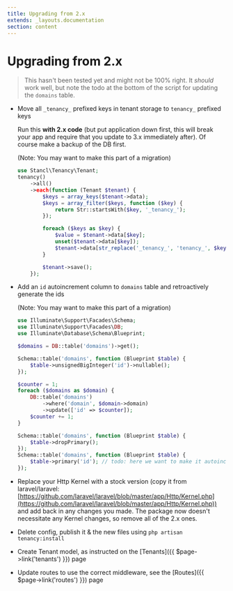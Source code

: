 ```yaml
---
title: Upgrading from 2.x
extends: _layouts.documentation
section: content
---
```


# Upgrading from 2.x

> This hasn't been tested yet and might not be 100% right. It *should* work well, but note the todo at the bottom of the script for updating the `domains` table.

- Move all `_tenancy_` prefixed keys in tenant storage to `tenancy_` prefixed keys

    Run this **with 2.x code** (but put application down first, this will break your app and require that you update to 3.x immediately after). Of course make a backup of the DB first.

    (Note: You may want to make this part of a migration)

    ```php
    use Stancl\Tenancy\Tenant;
    tenancy()
        ->all()
        ->each(function (Tenant $tenant) {
            $keys = array_keys($tenant->data);
            $keys = array_filter($keys, function ($key) {
                return Str::startsWith($key, '_tenancy_');
            });

            foreach ($keys as $key) {
                $value = $tenant->data[$key];
                unset($tenant->data[$key]);
                $tenant->data[str_replace('_tenancy_', 'tenancy_', $key)] = $value;
            }

            $tenant->save();
        });

    ```

- Add an `id` autoincrement column to `domains` table and retroactively generate the ids

    (Note: You may want to make this part of a migration)

    ```php
    use Illuminate\Support\Facades\Schema;
    use Illuminate\Support\Facades\DB;
    use Illuminate\Database\Schema\Blueprint;

    $domains = DB::table('domains')->get();

    Schema::table('domains', function (Blueprint $table) {
        $table->unsignedBigInteger('id')->nullable();
    });

    $counter = 1;
    foreach ($domains as $domain) {
        DB::table('domains')
            ->where('domain', $domain->domain)
            ->update(['id' => $counter]);
        $counter += 1;
    }

    Schema::table('domains', function (Blueprint $table) {
        $table->dropPrimary();
    });
    Schema::table('domains', function (Blueprint $table) {
        $table->primary('id'); // todo: here we want to make it autoincrement, not just primary
    });
    ```

- Replace your Http Kernel with a stock version (copy it from laravel/laravel: [https://github.com/laravel/laravel/blob/master/app/Http/Kernel.php](https://github.com/laravel/laravel/blob/master/app/Http/Kernel.php)) and add back in any changes you made. The package now doesn't necessitate any Kernel changes, so remove all of the 2.x ones.
- Delete config, publish it & the new files using `php artisan tenancy:install`
- Create Tenant model, as instructed on the [Tenants]({{ $page->link('tenants') }}) page
- Update routes to use the correct middleware, see the [Routes]({{ $page->link('routes') }}) page
